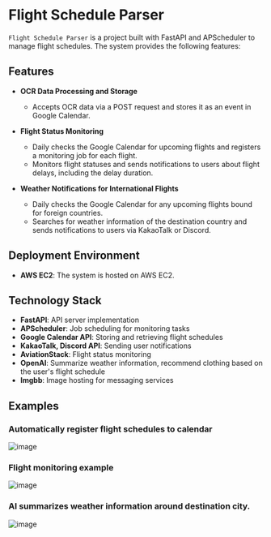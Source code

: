 # Flight Schedule Parser

`Flight Schedule Parser` is a project built with FastAPI and APScheduler to manage flight schedules. The system provides the following features:

## Features

- **OCR Data Processing and Storage**
  - Accepts OCR data via a POST request and stores it as an event in Google Calendar.

- **Flight Status Monitoring**
  - Daily checks the Google Calendar for upcoming flights and registers a monitoring job for each flight.
  - Monitors flight statuses and sends notifications to users about flight delays, including the delay duration.

- **Weather Notifications for International Flights**
  - Daily checks the Google Calendar for any upcoming flights bound for foreign countries.
  - Searches for weather information of the destination country and sends notifications to users via KakaoTalk or Discord.

## Deployment Environment

- **AWS EC2**: The system is hosted on AWS EC2.

## Technology Stack

- **FastAPI**: API server implementation
- **APScheduler**: Job scheduling for monitoring tasks
- **Google Calendar API**: Storing and retrieving flight schedules
- **KakaoTalk, Discord API**: Sending user notifications
- **AviationStack**: Flight status monitoring
- **OpenAI**: Summarize weather information, recommend clothing based on the user's flight schedule
- **Imgbb**: Image hosting for messaging services

## Examples

### Automatically register flight schedules to calendar
![image](https://github.com/user-attachments/assets/3ba22476-f4ea-4650-9378-33385ce473db)

### Flight monitoring example
![image](https://github.com/user-attachments/assets/5901cb49-b9d6-4b29-8d15-935a560100be)

### AI summarizes weather information around destination city.
![image](https://github.com/user-attachments/assets/c6df6745-c2a7-42da-bbb1-6c87bd01314d)
